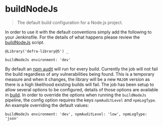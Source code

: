 # buildNodeJs

> The default build configuration for a Node.js project.

In order to use it with the default conventions simply add the following to
your Jenkinsfile.
For the details of what happens please review the
[buildNodeJs](buildNodeJs.groovy) script.

```
@Library('defra-library@5') _

buildNodeJs environment: 'dev'
```

By default an [npm audit](https://docs.npmjs.com/cli/audit) will run for every
build. Currently the job will not fail the build regardless of any
vulnerabilities being found. This is a temporary measure and when it changes,
the library will be a new `MAJOR` version as there is a high likelihood
existing builds will fail.
The job has been setup to allow several options to be configured, details of
those options are available in [build](build.md). In order to override the
options when running the `buildNodeJs` pipeline, the config option requires the
keys `npmAuditLevel` and `npmLogType`.
An example overriding the default values:

```
buildNodeJs environment: 'dev', npmAuditLevel: 'low', npmLogType: 'json'
```
